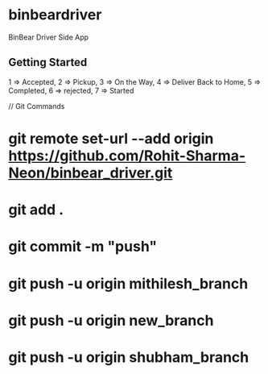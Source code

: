 # binbeardriver

BinBear Driver Side App

## Getting Started

1 => Accepted, 2 => Pickup, 3 => On the Way, 4 => Deliver Back to Home, 5 => Completed, 6 => rejected, 7 => Started


// Git Commands
# git remote set-url --add origin https://github.com/Rohit-Sharma-Neon/binbear_driver.git
# git add .
# git commit -m "push"
# git push -u origin mithilesh_branch
# git push -u origin new_branch
# git push -u origin shubham_branch


